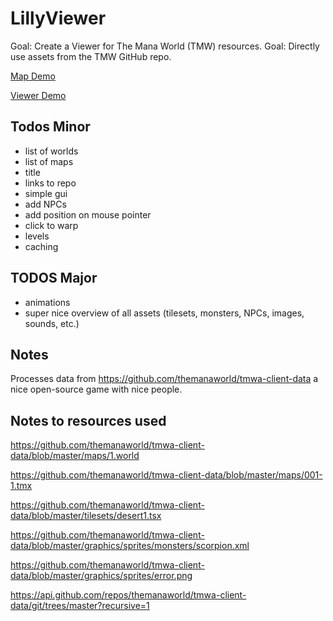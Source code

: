 # LillyViewer

Goal: Create a Viewer for The Mana World (TMW) resources.
Goal: Directly use assets from the TMW GitHub repo.

[Map Demo](https://64kilobit.github.io/LillyViewer/#scale=0.5&mapcount=2&coll=0&text=1&objects=1&box=1&objectSize=10)

[Viewer Demo](https://64kilobit.github.io/LillyViewer/viewer.html)


## Todos Minor
- list of worlds
- list of maps
- title
- links to repo
- simple gui
- add NPCs
- add position on mouse pointer
- click to warp
- levels
- caching

## TODOS Major
- animations
- super nice overview of all assets (tilesets, monsters, NPCs, images, sounds, etc.)

## Notes
Processes data from https://github.com/themanaworld/tmwa-client-data a nice open-source game with nice people.

## Notes to resources used
https://github.com/themanaworld/tmwa-client-data/blob/master/maps/1.world

https://github.com/themanaworld/tmwa-client-data/blob/master/maps/001-1.tmx

https://github.com/themanaworld/tmwa-client-data/blob/master/tilesets/desert1.tsx

https://github.com/themanaworld/tmwa-client-data/blob/master/graphics/sprites/monsters/scorpion.xml

https://github.com/themanaworld/tmwa-client-data/blob/master/graphics/sprites/error.png

https://api.github.com/repos/themanaworld/tmwa-client-data/git/trees/master?recursive=1

